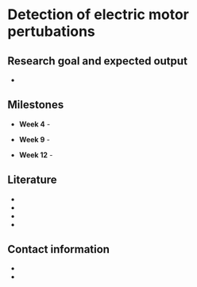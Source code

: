 # Detection of electric motor pertubations

## Research goal and expected output
*

## Milestones

* __Week 4__ -

* __Week 9__ -

* __Week 12__ -

## Literature
*

*

*

*

## Contact information

*

*
